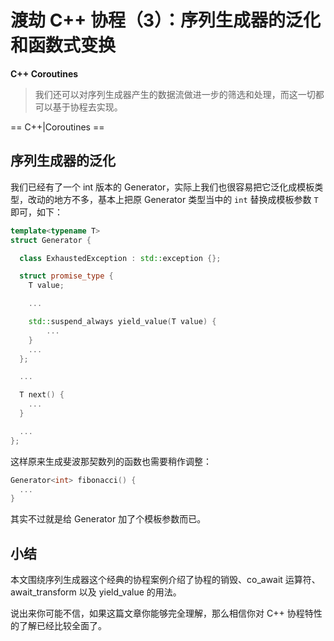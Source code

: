 #  渡劫 C++ 协程（3）：序列生成器的泛化和函数式变换

**C++ Coroutines**

> 我们还可以对序列生成器产生的数据流做进一步的筛选和处理，而这一切都可以基于协程去实现。

==  C++|Coroutines ==

<cpp-coroutines>

## 序列生成器的泛化

我们已经有了一个 int 版本的 Generator，实际上我们也很容易把它泛化成模板类型，改动的地方不多，基本上把原 Generator 类型当中的 `int` 替换成模板参数 `T` 即可，如下：

```cpp
template<typename T>
struct Generator {

  class ExhaustedException : std::exception {};

  struct promise_type {
    T value;

    ... 

    std::suspend_always yield_value(T value) {
        ...
    }
    ...
  };

  ...

  T next() {
    ...
  }

  ...
};
```

这样原来生成斐波那契数列的函数也需要稍作调整：

```cpp
Generator<int> fibonacci() {
  ...
}
```

其实不过就是给 Generator 加了个模板参数而已。

## 



## 小结

本文围绕序列生成器这个经典的协程案例介绍了协程的销毁、co_await 运算符、await_transform 以及 yield_value 的用法。

说出来你可能不信，如果这篇文章你能够完全理解，那么相信你对 C++ 协程特性的了解已经比较全面了。

